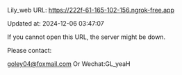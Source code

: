 Lily_web URL: https://222f-61-165-102-156.ngrok-free.app

Updated at: 2024-12-06 03:47:07

If you cannot open this URL, the server might be down.

Please contact: 

goley04@foxmail.com Or Wechat:GL_yeaH